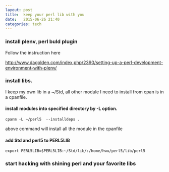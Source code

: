 ```yaml
---
layout: post
title:  keep your perl lib with you 
date:   2015-06-26 21:40 
categories: tech 
---
```


### install plenv, perl buld plugin

Follow the instruction here

http://www.dagolden.com/index.php/2390/setting-up-a-perl-development-environment-with-plenv/

### install libs. 

I keep my own lib in a ~/Std, all other module I need to install from cpan is 
in a cpanfile.

####  install modules into specified directory by -L option.

    cpanm -L ~/perl5  --installdeps .

above command will install all the module in the cpanfile

#### add Std and perl5 to PERL5LIB

    export PERL5LIB=$PERL5LIB:~/Std/lib/:/home/hwu/perl5/lib/perl5

### start hacking with shining perl and your favorite libs

